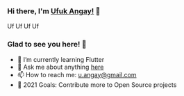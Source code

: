 ### Hi there, I'm [Ufuk Angay!](https://github.com/uffiee1) 👋

<a href="https://instagram.com/uffiee1">
  <img align="left" alt="Ufuk Angay's Instagram" width="16px" src="https://cdn.jsdelivr.net/npm/simple-icons@v3/icons/instagram.svg" />
</a>

<a href="https://twitter.com/uffiee1">
  <img align="left" alt="Ufuk Angay's Twitter" width="16px" src="https://cdn.jsdelivr.net/npm/simple-icons@v3/icons/twitter.svg" />
</a>

<a href="https://www.linkedin.com/in/uangay/">
  <img align="left" alt="Ufuk Angay's Linkdein" width="16px" src="https://cdn.jsdelivr.net/npm/simple-icons@v3/icons/linkedin.svg" />
</a>

<a href="https://github.com/uffiee1">
  <img align="left" alt="Ufuk Angay's Github" width="16px" src="https://cdn.jsdelivr.net/npm/simple-icons@v3/icons/github.svg" />
</a>

<br />

### Glad to see you here! 🤩 &nbsp;

- 🌱 I’m currently learning Flutter
- 💬 Ask me about anything [here](https://github.com/uffiee1/uffiee1/issues)
- 📫 How to reach me: u.angay@gmail.com <br>
- 🥅 2021 Goals: Contribute more to Open Source projects

